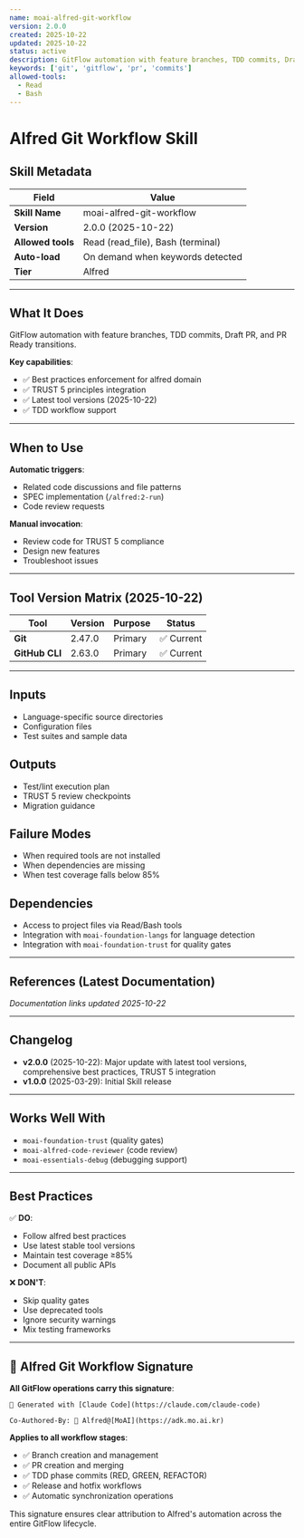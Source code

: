 ```yaml
---
name: moai-alfred-git-workflow
version: 2.0.0
created: 2025-10-22
updated: 2025-10-22
status: active
description: GitFlow automation with feature branches, TDD commits, Draft PR, and PR Ready transitions.
keywords: ['git', 'gitflow', 'pr', 'commits']
allowed-tools:
  - Read
  - Bash
---
```


# Alfred Git Workflow Skill

## Skill Metadata

| Field | Value |
| ----- | ----- |
| **Skill Name** | moai-alfred-git-workflow |
| **Version** | 2.0.0 (2025-10-22) |
| **Allowed tools** | Read (read_file), Bash (terminal) |
| **Auto-load** | On demand when keywords detected |
| **Tier** | Alfred |

---

## What It Does

GitFlow automation with feature branches, TDD commits, Draft PR, and PR Ready transitions.

**Key capabilities**:
- ✅ Best practices enforcement for alfred domain
- ✅ TRUST 5 principles integration
- ✅ Latest tool versions (2025-10-22)
- ✅ TDD workflow support

---

## When to Use

**Automatic triggers**:
- Related code discussions and file patterns
- SPEC implementation (`/alfred:2-run`)
- Code review requests

**Manual invocation**:
- Review code for TRUST 5 compliance
- Design new features
- Troubleshoot issues

---

## Tool Version Matrix (2025-10-22)

| Tool | Version | Purpose | Status |
|------|---------|---------|--------|
| **Git** | 2.47.0 | Primary | ✅ Current |
| **GitHub CLI** | 2.63.0 | Primary | ✅ Current |

---

## Inputs

- Language-specific source directories
- Configuration files
- Test suites and sample data

## Outputs

- Test/lint execution plan
- TRUST 5 review checkpoints
- Migration guidance

## Failure Modes

- When required tools are not installed
- When dependencies are missing
- When test coverage falls below 85%

## Dependencies

- Access to project files via Read/Bash tools
- Integration with `moai-foundation-langs` for language detection
- Integration with `moai-foundation-trust` for quality gates

---

## References (Latest Documentation)

_Documentation links updated 2025-10-22_

---

## Changelog

- **v2.0.0** (2025-10-22): Major update with latest tool versions, comprehensive best practices, TRUST 5 integration
- **v1.0.0** (2025-03-29): Initial Skill release

---

## Works Well With

- `moai-foundation-trust` (quality gates)
- `moai-alfred-code-reviewer` (code review)
- `moai-essentials-debug` (debugging support)

---

## Best Practices

✅ **DO**:
- Follow alfred best practices
- Use latest stable tool versions
- Maintain test coverage ≥85%
- Document all public APIs

❌ **DON'T**:
- Skip quality gates
- Use deprecated tools
- Ignore security warnings
- Mix testing frameworks

---

## 🤖 Alfred Git Workflow Signature

**All GitFlow operations carry this signature**:

```
🤖 Generated with [Claude Code](https://claude.com/claude-code)

Co-Authored-By: 🎩 Alfred@[MoAI](https://adk.mo.ai.kr)
```

**Applies to all workflow stages**:
- ✅ Branch creation and management
- ✅ PR creation and merging
- ✅ TDD phase commits (RED, GREEN, REFACTOR)
- ✅ Release and hotfix workflows
- ✅ Automatic synchronization operations

This signature ensures clear attribution to Alfred's automation across the entire GitFlow lifecycle.
